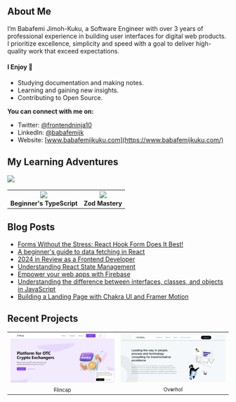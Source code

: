 ## About Me

I’m Babafemi Jimoh-Kuku, a Software Engineer with over 3 years of professional experience in building user interfaces for digital web products. I prioritize excellence, simplicity and speed with a goal to deliver high-quality work that exceed expectations. 

#### I Enjoy 🚀

- Studying documentation and making notes.
- Learning and gaining new insights.
- Contributing to Open Source.

**You can connect with me on:**
   - Twitter: [@frontendninja10](https://x.com/frontendninja10)
   - LinkedIn: [@babafemijk](https://www.linkedin.com/in/babafemijk/)
   - Website: [www.babafemijkuku.com](https://www.babafemijkuku.com/)

## My Learning Adventures

<p align="left">
  <img src="https://api.boot.dev/v1/users/public/2be3c18e-f898-4da5-99ce-056f4a158609/thumbnail" width="400">
</p>

<table>
  <tr>
    <td align="center">
      <img src="https://res.cloudinary.com/total-typescript/image/upload/v1729722107/certificate/97415610-3731-4266-a954-c8be65789aad/beginners-typescript.png" width="350"><br>
      <strong>Beginner's TypeScript</strong>
    </td>
    <td align="center">
      <img src="https://res.cloudinary.com/total-typescript/image/upload/v1713648966/certificate/97415610-3731-4266-a954-c8be65789aad/zod.png" width="350"><br>
      <strong>Zod Mastery</strong>
    </td>
  </tr>
</table>

## Blog Posts
- [Forms Without the Stress: React Hook Form Does It Best!](https://www.babafemijkuku.com/blog/forms-without-the-stress)
- [A beginner's guide to data fetching in React](https://www.babafemijkuku.com/blog/data-fetching)
- [2024 in Review as a Frontend Developer](https://www.babafemijkuku.com/blog/2024-in-review)
- [Understanding React State Management](https://www.babafemijkuku.com/blog/react-state-management)
- [Empower your web apps with Firebase](https://babafemijk.hashnode.dev/empower-your-web-apps-with-firebase)
- [Understanding the difference between interfaces, classes, and objects in JavaScript](https://babafemijk.hashnode.dev/understanding-the-difference-between-interfaces-classes-and-objects-in-javascript)
- [Building a Landing Page with Chakra UI and Framer Motion](https://babafemijk.hashnode.dev/building-a-landing-page-with-chakra-ui-and-framer-motion-my-experience-as-a-react-developer)

## Recent Projects

<table>
<tr>
<td align="center">
  <a href="https://www.flincap.com/">
    <img src="/images/flincap.jpg"> <br/>
    <sub>Flincap</sub>
  </a>
</td>
<td align="center">
  <a href="https://overhol.com/">
    <img src="/images/overhol.jpg"> <br/>
    <sub>Overhol</sub>
  </a>
</td>
</tr>
</table>

<!--
**frontendninja10/frontendninja10** is a ✨ _special_ ✨ repository because its `README.md` (this file) appears on your GitHub profile.

Here are some ideas to get you started:

- 🔭 I’m currently working on ...
- 🌱 I’m currently learning ...
- 👯 I’m looking to collaborate on ...
- 🤔 I’m looking for help with ...
- 💬 Ask me about ...
- 📫 How to reach me: ...
- 😄 Pronouns: ...
- ⚡ Fun fact: ...
-->
